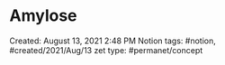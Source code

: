 ---
---

# Amylose

Created: August 13, 2021 2:48 PM
Notion tags: #notion, #created/2021/Aug/13
zet type: #permanet/concept